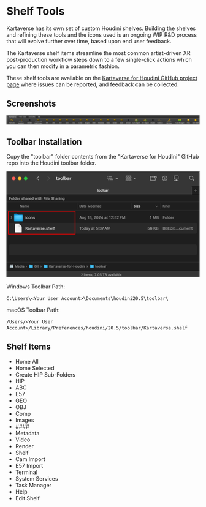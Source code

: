 # Shelf Tools

Kartaverse has its own set of custom Houdini shelves. Building the shelves and refining these tools and the icons used is an ongoing WIP R&D process that will evolve further over time, based upon end user feedback. 

The Kartaverse shelf items streamline the most common artist-driven XR post-production workflow steps down to a few single-click actions which you can then modify in a parametric fashion. 

These shelf tools are available on the [Kartaverse for Houdini GitHub project page](https://github.com/Kartaverse/Kartaverse-for-Houdini/tree/master/toolbar) where issues can be reported, and feedback can be collected.

## Screenshots

![Shelf Tools](Images/shelf-tools.png)

## Toolbar Installation

Copy the "toolbar" folder contents from the "Kartaverse for Houdini" GitHub repo into the Houdini toolbar folder.

![](Images/shelf-folder-contents.png)

Windows Toolbar Path:

	C:\Users\<Your User Account>\Documents\houdini20.5\toolbar\

macOS Toolbar Path:

	/Users/<Your User Account>/Library/Preferences/houdini/20.5/toolbar/Kartaverse.shelf

## Shelf Items

- Home All
- Home Selected
- Create HIP Sub-Folders
- HIP
- ABC
- E57
- GEO
- OBJ
- Comp
- Images
- \#\#\#\#
- Metadata
- Video
- Render
- Shelf
- Cam Import
- E57 Import
- Terminal
- System Services
- Task Manager
- Help
- Edit Shelf
